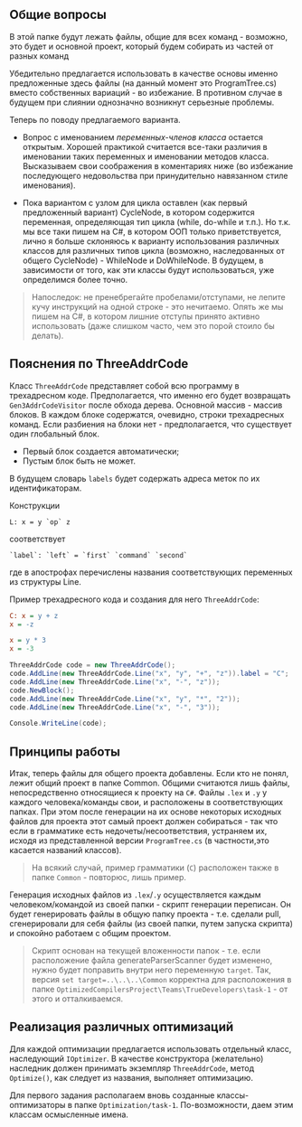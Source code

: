 ## Общие вопросы

В этой папке будут лежать файлы, общие для всех команд - возможно, это будет и основной проект, который будем собирать из частей от разных команд

Убедительно предлагается использовать в качестве основы именно предложенные здесь файлы (на данный момент это ProgramTree.cs) вместо собственных вариаций - во избежание.
В противном случае в будущем при слиянии однозначно возникнут серьезные проблемы.

Теперь по поводу предлагаемого варианта.

- Вопрос с именованием _переменных-членов класса_ остается открытым. Хорошей практикой считается все-таки различия в именовании таких переменных и именовании методов класса. Высказываем свои соображения в коментариях ниже (во избежание последующего недовольства при принудительно навязанном стиле именования).

- Пока вариантом с узлом для цикла оставлен (как первый предложенный вариант) CycleNode, в котором содержится переменная, определяющая тип цикла (while, do-while и т.п.). Но т.к. мы все таки пишем на C#, в котором ООП только приветствуется, лично я больше склоняюсь к варианту использования различных классов для различных типов цикла (возможно, наследованных от общего CycleNode) - WhileNode и DoWhileNode. В будущем, в зависимости от того, как эти классы будут использоваться, уже определимся более точно.

> Напоследок: не пренебрегайте пробелами/отступами, не лепите кучу инструкций на одной строке - это нечитаемо. Опять же мы пишем на C#, в котором лишние отступы принято активно использовать (даже слишком часто, чем это порой стоило бы делать).

## Пояснения по ThreeAddrCode

Класс `ThreeAddrCode` представляет собой всю программу в трехадресном коде. Предполагается, что именно его будет возвращать `Gen3AddrCodeVisitor` после обхода дерева. Основной массив - массив блоков. В каждом блоке содержатся, очевидно, строки трехадресных команд. Если разбиения на блоки нет - предполагается, что существует один глобальный блок.

- Первый блок создается автоматически;
- Пустым блок быть не может.

В будущем словарь `labels` будет содержать адреса меток по их идентификаторам.

Конструкции
```
L: x = y `op` z
```
соответствует
```
`label`: `left` = `first` `command` `second`
```
где в апострофах перечислены названия соответствующих переменных из структуры Line.

Пример трехадресного кода и создания для него `ThreeAddrCode`:
```ini
C: x = y + z
x = -z

x = y * 3
x = -3
```

```cs
ThreeAddrCode code = new ThreeAddrCode();
code.AddLine(new ThreeAddrCode.Line("x", "y", "+", "z")).label = "C";
code.AddLine(new ThreeAddrCode.Line("x", "-", "z"));
code.NewBlock();
code.AddLine(new ThreeAddrCode.Line("x", "y", "*", "2"));
code.AddLine(new ThreeAddrCode.Line("x", "-", "3"));

Console.WriteLine(code);
```

## Принципы работы

Итак, теперь файлы для общего проекта добавлены. Если кто не понял, лежит общий проект в папке Common. Общими считаются лишь файлы, непосредственно относящиеся к проекту на `C#`. Файлы `.lex` и `.y` у каждого человека/команды свои, и расположены в соответствующих папках. При этом после генерации на их основе некоторых исходных файлов для проекта этот самый проект должен собираться - так что если в грамматике есть недочеты/несоответствия, устраняем их, исходя из представленной версии `ProgramTree.cs` (в частности,это касается названий классов).

> На всякий случай, пример грамматики (`C`) расположен также в папке `Common` - повторюс, лишь пример.

Генерация исходных файлов из `.lex`/`.y` осуществляется каждым человеком/командой из своей папки - скрипт генерации переписан. Он будет генерировать файлы в общую папку проекта - т.е. сделали pull, сгенерировали для себя файлы (из своей папки, путем запуска скрипта) и спокойно работаем с общим проектом.

> Скрипт основан на текущей вложенности папок - т.е. если расположение файла generateParserScanner будет изменено, нужно будет поправить внутри него переменную `target`. Так, версия `set target=..\..\..\Common` корректна для расположения в папке `OptimizedCompilersProject\Teams\TrueDevelopers\task-1` - от этого и отталкиваемся.

## Реализация различных оптимизаций

Для каждой оптимизации предлагается использовать отдельный класс, наследующий `IOptimizer`. В качестве конструктора (желательно) наследник должен принимать экземпляр `ThreeAddrCode`, метод `Optimize()`, как следует из названия, выполняет оптимизацию.

Для первого задания располагаем вновь созданные классы-оптимизаторы в папке `Optimization/task-1`. По-возможности, даем этим классам осмысленные имена.
